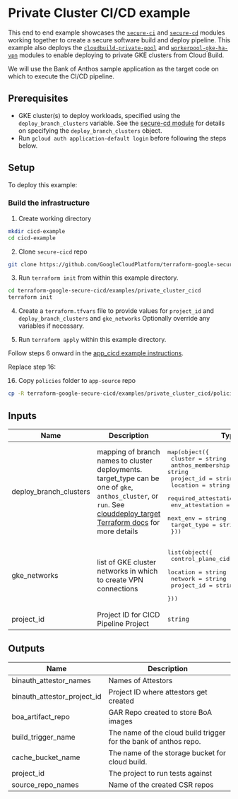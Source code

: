 # Private Cluster CI/CD example

This end to end example showcases the [`secure-ci`](https://github.com/GoogleCloudPlatform/terraform-google-secure-cicd/tree/main/modules/secure-ci) and [`secure-cd`](https://github.com/GoogleCloudPlatform/terraform-google-secure-cicd/tree/main/maodules/secure-cd) modules working together to create a secure software build and deploy pipeline. This example also deploys the [`cloudbuild-private-pool`](https://github.com/GoogleCloudPlatform/terraform-google-secure-cicd/tree/main/modules/cloudbuild-private-pool) and [`workerpool-gke-ha-vpn`](https://github.com/GoogleCloudPlatform/terraform-google-secure-cicd/tree/main/modules/workerpool-gke-ha-vpn) modules to enable deploying to private GKE clusters from Cloud Build.

We will use the Bank of Anthos sample application as the target code on which to execute the CI/CD pipeline.

## Prerequisites
* GKE cluster(s) to deploy workloads, specified using the `deploy_branch_clusters` variable. See the [secure-cd module](https://github.com/GoogleCloudPlatform/terraform-google-secure-cicd/tree/main/modules/secure-cd) for details on specifying the `deploy_branch_clusters` object.
* Run `gcloud auth application-default login` before following the steps below.

## Setup

To deploy this example:

### Build the infrastructure

1. Create working directory
```sh
mkdir cicd-example
cd cicd-example
```
2. Clone `secure-cicd` repo
```sh
git clone https://github.com/GoogleCloudPlatform/terraform-google-secure-cicd.git
```
3. Run `terraform init` from within this example directory.
```sh
cd terraform-google-secure-cicd/examples/private_cluster_cicd
terraform init
```
4. Create a `terraform.tfvars` file to provide values for `project_id` and `deploy_branch_clusters` and `gke_networks` Optionally override any variables if necessary.

5. Run `terraform apply` within this example directory.

Follow steps 6 onward in the [app_cicd example instructions](https://github.com/GoogleCloudPlatform/terraform-google-secure-cicd/blob/main/examples/app_cicd/README.md).

Replace step 16:

16. Copy `policies` folder to `app-source` repo
```sh
cp -R terraform-google-secure-cicd/examples/private_cluster_cicd/policies bank-of-anthos/policies
```

<!-- BEGINNING OF PRE-COMMIT-TERRAFORM DOCS HOOK -->
## Inputs

| Name | Description | Type | Default | Required |
|------|-------------|------|---------|:--------:|
| deploy\_branch\_clusters | mapping of branch names to cluster deployments. target\_type can be one of `gke`, `anthos_cluster`, or `run`. See [clouddeploy\_target Terraform docs](https://registry.terraform.io/providers/hashicorp/google/latest/docs/resources/clouddeploy_target) for more details | <pre>map(object({<br>    cluster               = string<br>    anthos_membership     = string<br>    project_id            = string<br>    location              = string<br>    required_attestations = list(string)<br>    env_attestation       = string<br>    next_env              = string<br>    target_type           = string<br>  }))</pre> | `{}` | no |
| gke\_networks | list of GKE cluster networks in which to create VPN connections | <pre>list(object({<br>    control_plane_cidrs = map(string)<br>    location            = string<br>    network             = string<br>    project_id          = string<br>  }))</pre> | n/a | yes |
| project\_id | Project ID for CICD Pipeline Project | `string` | n/a | yes |

## Outputs

| Name | Description |
|------|-------------|
| binauth\_attestor\_names | Names of Attestors |
| binauth\_attestor\_project\_id | Project ID where attestors get created |
| boa\_artifact\_repo | GAR Repo created to store BoA images |
| build\_trigger\_name | The name of the cloud build trigger for the bank of anthos repo. |
| cache\_bucket\_name | The name of the storage bucket for cloud build. |
| project\_id | The project to run tests against |
| source\_repo\_names | Name of the created CSR repos |

<!-- END OF PRE-COMMIT-TERRAFORM DOCS HOOK -->
